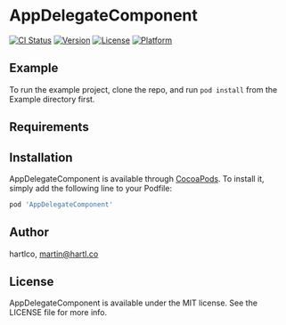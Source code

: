 # AppDelegateComponent

[![CI Status](https://img.shields.io/travis/hartlco/AppDelegateComponent.svg?style=flat)](https://travis-ci.org/hartlco/AppDelegateComponent)
[![Version](https://img.shields.io/cocoapods/v/AppDelegateComponent.svg?style=flat)](https://cocoapods.org/pods/AppDelegateComponent)
[![License](https://img.shields.io/cocoapods/l/AppDelegateComponent.svg?style=flat)](https://cocoapods.org/pods/AppDelegateComponent)
[![Platform](https://img.shields.io/cocoapods/p/AppDelegateComponent.svg?style=flat)](https://cocoapods.org/pods/AppDelegateComponent)

## Example

To run the example project, clone the repo, and run `pod install` from the Example directory first.

## Requirements

## Installation

AppDelegateComponent is available through [CocoaPods](https://cocoapods.org). To install
it, simply add the following line to your Podfile:

```ruby
pod 'AppDelegateComponent'
```

## Author

hartlco, martin@hartl.co

## License

AppDelegateComponent is available under the MIT license. See the LICENSE file for more info.
